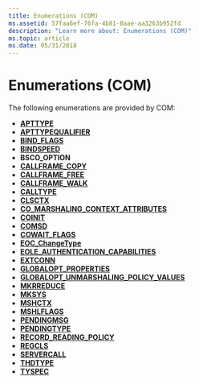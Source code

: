 ```yaml
---
title: Enumerations (COM)
ms.assetid: 57faa6ef-76fa-4b81-8aae-aa3263b952fd
description: "Learn more about: Enumerations (COM)"
ms.topic: article
ms.date: 05/31/2018
---
```


# Enumerations (COM)

The following enumerations are provided by COM:

-   [**APTTYPE**](/windows/win32/api/objidlbase/ne-objidlbase-apttype)
-   [**APTTYPEQUALIFIER**](/windows/win32/api/objidlbase/ne-objidlbase-apttype)
-   [**BIND\_FLAGS**](/windows/win32/api/objidl/ne-objidl-bind_flags)
-   [**BINDSPEED**](/windows/win32/api/oleidl/ne-oleidl-bindspeed)
-   **BSCO\_OPTION**
-   [**CALLFRAME\_COPY**](/windows/win32/api/callobj/ne-callobj-callframe_copy)
-   [**CALLFRAME\_FREE**](/windows/desktop/api/CallObj/ne-callobj-callframe_free)
-   [**CALLFRAME\_WALK**](/windows/desktop/api/CallObj/ne-callobj-callframe_walk)
-   [**CALLTYPE**](/windows/win32/api/objidl/ne-objidl-calltype)
-   [**CLSCTX**](/windows/win32/api/wtypesbase/ne-wtypesbase-clsctx)
-   [**CO\_MARSHALING\_CONTEXT\_ATTRIBUTES**](/windows/desktop/api/objidl/ne-objidl-co_marshaling_context_attributes)
-   [**COINIT**](/windows/win32/api/objbase/ne-objbase-coinit)
-   [**COMSD**](/windows/win32/api/objbase/ne-objbase-comsd)
-   [**COWAIT\_FLAGS**](/windows/win32/api/combaseapi/ne-combaseapi-cowait_flags)
-   [**EOC\_ChangeType**](/windows/win32/api/eventsys/ne-eventsys-eoc_changetype)
-   [**EOLE\_AUTHENTICATION\_CAPABILITIES**](/windows/win32/api/objidlbase/ne-objidlbase-eole_authentication_capabilities)
-   [**EXTCONN**](/windows/win32/api/objidlbase/ne-objidlbase-extconn)
-   [**GLOBALOPT\_PROPERTIES**](/windows/win32/api/objidl/ne-objidl-globalopt_properties)
-   [**GLOBALOPT\_UNMARSHALING\_POLICY\_VALUES**](/windows/win32/api/objidl/ne-objidl-globalopt_unmarshaling_policy_values)
-   [**MKRREDUCE**](/windows/win32/api/objidl/ne-objidl-mkrreduce)
-   [**MKSYS**](/windows/win32/api/objidl/ne-objidl-mksys)
-   [**MSHCTX**](/windows/win32/api/wtypesbase/ne-wtypesbase-mshctx)
-   [**MSHLFLAGS**](/windows/win32/api/wtypesbase/ne-wtypesbase-mshlflags)
-   [**PENDINGMSG**](/windows/win32/api/objidl/ne-objidl-pendingmsg)
-   [**PENDINGTYPE**](/windows/win32/api/objidl/ne-objidl-pendingtype)
-   [**RECORD\_READING\_POLICY**](/windows/desktop/api/TxLogpub/ne-txlogpub-record_reading_policy)
-   [**REGCLS**](/windows/win32/api/combaseapi/ne-combaseapi-regcls)
-   [**SERVERCALL**](/windows/win32/api/objidl/ne-objidl-servercall)
-   [**THDTYPE**](/windows/win32/api/objidlbase/ne-objidlbase-thdtype)
-   [**TYSPEC**](/windows/win32/api/wtypes/ne-wtypes-tyspec)

 

 

